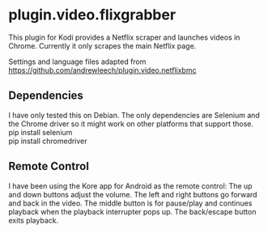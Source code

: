 # plugin.video.flixgrabber
This plugin for Kodi provides a Netflix scraper and launches videos in Chrome.  Currently it only scrapes the main Netflix page.


Settings and language files adapted from https://github.com/andrewleech/plugin.video.netflixbmc

<h2>Dependencies</h2>
I have only tested this on Debian.  The only dependencies are Selenium and the Chrome driver so it might work on other platforms that support those.
</br>pip install selenium
</br>pip install chromedriver

<h2> Remote Control </h2>
I have been using the Kore app for Android as the remote control:  
The up and down buttons adjust the volume.  The left and right buttons go forward and back in the video.  The middle button is for pause/play and continues playback when the playback interrupter pops up.  The back/escape button exits playback.
